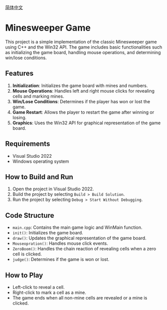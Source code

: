 [简体中文](https://github.com/Thintime123/Minesweeper/blob/master/Minesweeper/README_CN.me)
# Minesweeper Game

This project is a simple implementation of the classic Minesweeper game using C++ and the Win32 API. The game includes basic functionalities such as initializing the game board, handling mouse operations, and determining win/lose conditions.

## Features

1. **Initialization**: Initializes the game board with mines and numbers.
2. **Mouse Operations**: Handles left and right mouse clicks for revealing cells and marking mines.
3. **Win/Lose Conditions**: Determines if the player has won or lost the game.
4. **Game Restart**: Allows the player to restart the game after winning or losing.
5. **Graphics**: Uses the Win32 API for graphical representation of the game board.

## Requirements

- Visual Studio 2022
- Windows operating system

## How to Build and Run

1. Open the project in Visual Studio 2022.
2. Build the project by selecting `Build > Build Solution`.
3. Run the project by selecting `Debug > Start Without Debugging`.

## Code Structure

- `main.cpp`: Contains the main game logic and WinMain function.
- `init()`: Initializes the game board.
- `draw()`: Updates the graphical representation of the game board.
- `Mouseopration()`: Handles mouse click events.
- `ZeroBoom()`: Handles the chain reaction of revealing cells when a zero cell is clicked.
- `judge()`: Determines if the game is won or lost.

## How to Play

- Left-click to reveal a cell.
- Right-click to mark a cell as a mine.
- The game ends when all non-mine cells are revealed or a mine is clicked.
